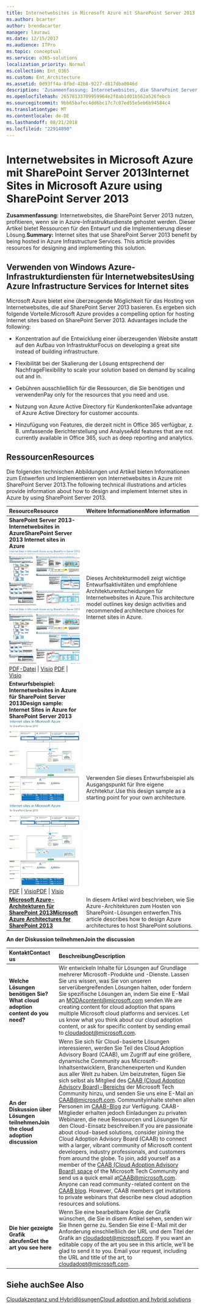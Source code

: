```yaml
---
title: Internetwebsites in Microsoft Azure mit SharePoint Server 2013
ms.author: bcarter
author: brendacarter
manager: laurawi
ms.date: 12/15/2017
ms.audience: ITPro
ms.topic: conceptual
ms.service: o365-solutions
localization_priority: Normal
ms.collection: Ent_O365
ms.custom: Ent_Architecture
ms.assetid: 0d93ff4a-8fbd-42b8-9227-d817dba0046d
description: 'Zusammenfassung: Internetwebsites, die SharePoint Server 2013 nutzen, profitieren, wenn sie in Azure-Infrastrukturdiensten gehostet werden. Dieser Artikel bietet Ressourcen für den Entwurf und die Implementierung dieser Lösung.'
ms.openlocfilehash: 26578133709959964e2f8ab1d01b562a526febcb
ms.sourcegitcommit: 9bb65bafec4dd6bc17c7c07ed55e5eb6b94584c4
ms.translationtype: MT
ms.contentlocale: de-DE
ms.lasthandoff: 08/21/2018
ms.locfileid: "22914890"
---
```

# <a name="internet-sites-in-microsoft-azure-using-sharepoint-server-2013"></a><span data-ttu-id="c706b-104">Internetwebsites in Microsoft Azure mit SharePoint Server 2013</span><span class="sxs-lookup"><span data-stu-id="c706b-104">Internet Sites in Microsoft Azure using SharePoint Server 2013</span></span>

 <span data-ttu-id="c706b-p102">**Zusammenfassung:** Internetwebsites, die SharePoint Server 2013 nutzen, profitieren, wenn sie in Azure-Infrastrukturdienste gehostet werden. Dieser Artikel bietet Ressourcen für den Entwurf und die Implementierung dieser Lösung.</span><span class="sxs-lookup"><span data-stu-id="c706b-p102">**Summary:** Internet sites that use SharePoint Server 2013 benefit by being hosted in Azure Infrastructure Services. This article provides resources for designing and implementing this solution.</span></span>
  
## <a name="using-azure-infrastructure-services-for-internet-sites"></a><span data-ttu-id="c706b-107">Verwenden von Windows Azure-Infrastrukturdiensten für Internetwebsites</span><span class="sxs-lookup"><span data-stu-id="c706b-107">Using Azure Infrastructure Services for Internet sites</span></span>

<span data-ttu-id="c706b-p103">Microsoft Azure bietet eine überzeugende Möglichkeit für das Hosting von Internetwebsites, die auf SharePoint Server 2013 basieren. Es ergeben sich folgende Vorteile:</span><span class="sxs-lookup"><span data-stu-id="c706b-p103">Microsoft Azure provides a compelling option for hosting Internet sites based on SharePoint Server 2013. Advantages include the following:</span></span>
  
- <span data-ttu-id="c706b-110">Konzentration auf die Entwicklung einer überzeugenden Website anstatt auf den Aufbau von Infrastruktur</span><span class="sxs-lookup"><span data-stu-id="c706b-110">Focus on developing a great site instead of building infrastructure.</span></span>
    
- <span data-ttu-id="c706b-111">Flexibilität bei der Skalierung der Lösung entsprechend der Nachfrage</span><span class="sxs-lookup"><span data-stu-id="c706b-111">Flexibility to scale your solution based on demand by scaling out and in.</span></span>
    
- <span data-ttu-id="c706b-112">Gebühren ausschließlich für die Ressourcen, die Sie benötigen und verwenden</span><span class="sxs-lookup"><span data-stu-id="c706b-112">Pay only for the resources that you need and use.</span></span>
    
- <span data-ttu-id="c706b-113">Nutzung von Azure Active Directory für Kundenkonten</span><span class="sxs-lookup"><span data-stu-id="c706b-113">Take advantage of Azure Active Directory for customer accounts.</span></span>
    
- <span data-ttu-id="c706b-114">Hinzufügung von Features, die derzeit nicht in Office 365 verfügbar, z. B. umfassende Berichterstellung und Analyse</span><span class="sxs-lookup"><span data-stu-id="c706b-114">Add features that are not currently available in Office 365, such as deep reporting and analytics.</span></span>
    
## <a name="resources"></a><span data-ttu-id="c706b-115">Ressourcen</span><span class="sxs-lookup"><span data-stu-id="c706b-115">Resources</span></span>

<span data-ttu-id="c706b-116">Die folgenden technischen Abbildungen und Artikel bieten Informationen zum Entwerfen und Implementieren von Internetwebsites in Azure mit SharePoint Server 2013.</span><span class="sxs-lookup"><span data-stu-id="c706b-116">The following technical illustrations and articles provide information about how to design and implement Internet sites in Azure by using SharePoint Server 2013.</span></span>
  
|<span data-ttu-id="c706b-117">**Resource**</span><span class="sxs-lookup"><span data-stu-id="c706b-117">**Resource**</span></span>|<span data-ttu-id="c706b-118">**Weitere Informationen**</span><span class="sxs-lookup"><span data-stu-id="c706b-118">**More information**</span></span>|
|:-----|:-----|
|<span data-ttu-id="c706b-119">**SharePoint Server 2013-Internetwebsites in Azure**</span><span class="sxs-lookup"><span data-stu-id="c706b-119">**SharePoint Server 2013 Internet sites in Azure**</span></span> <br/> <span data-ttu-id="c706b-120">[![Bild der Internetwebsites in Azure mit SharePoint](media/MS-AZ-SPInternetSites.jpg)          ](https://go.microsoft.com/fwlink/p/?LinkId=392552)</span><span class="sxs-lookup"><span data-stu-id="c706b-120">[![Image of Internet sites in Azure using SharePoint](media/MS-AZ-SPInternetSites.jpg)          ](https://go.microsoft.com/fwlink/p/?LinkId=392552)</span></span> <br/> <span data-ttu-id="c706b-121">[PDF-Datei](https://go.microsoft.com/fwlink/p/?LinkId=392552) \| [           ](https://go.microsoft.com/fwlink/p/?LinkId=392551) [Visio](https://go.microsoft.com/fwlink/p/?LinkId=392551)  </span><span class="sxs-lookup"><span data-stu-id="c706b-121">[PDF](https://go.microsoft.com/fwlink/p/?LinkId=392552)  \| [          ](https://go.microsoft.com/fwlink/p/?LinkId=392551)[Visio](https://go.microsoft.com/fwlink/p/?LinkId=392551)</span></span> <br/> |<span data-ttu-id="c706b-122">Dieses Architekturmodell zeigt wichtige Entwurfsaktivitäten und empfohlene Architekturentscheidungen für Internetwebsites in Azure.</span><span class="sxs-lookup"><span data-stu-id="c706b-122">This architecture model outlines key design activities and recommended architecture choices for Internet sites in Azure.</span></span>  <br/> |
|<span data-ttu-id="c706b-123">**Entwurfsbeispiel: Internetwebsites in Azure für SharePoint Server 2013**</span><span class="sxs-lookup"><span data-stu-id="c706b-123">**Design sample: Internet Sites in Azure for SharePoint Server 2013**</span></span> <br/> <span data-ttu-id="c706b-124">[![Abbildung des Entwurfsbeispiels: Internetwebsites in Microsoft Azure für SharePoint 2013](media/MS-AZ-InternetSitesDesignSample.jpg)          ](https://go.microsoft.com/fwlink/p/?LinkId=392549)</span><span class="sxs-lookup"><span data-stu-id="c706b-124">[![Image of the Design sample: Internet sites in Microsoft Azure for SharePoint 2013](media/MS-AZ-InternetSitesDesignSample.jpg)          ](https://go.microsoft.com/fwlink/p/?LinkId=392549)</span></span> <br/> <span data-ttu-id="c706b-125">[PDF](https://go.microsoft.com/fwlink/p/?LinkId=392549)  \| [Visio](https://go.microsoft.com/fwlink/p/?LinkId=392548)</span><span class="sxs-lookup"><span data-stu-id="c706b-125">[PDF](https://go.microsoft.com/fwlink/p/?LinkId=392549)  \| [Visio](https://go.microsoft.com/fwlink/p/?LinkId=392548)</span></span> <br/> |<span data-ttu-id="c706b-126">Verwenden Sie dieses Entwurfsbeispiel als Ausgangspunkt für Ihre eigene Architektur.</span><span class="sxs-lookup"><span data-stu-id="c706b-126">Use this design sample as a starting point for your own architecture.</span></span>  <br/> |
|<span data-ttu-id="c706b-127">**[Microsoft Azure-Architekturen für SharePoint 2013](microsoft-azure-architectures-for-sharepoint-2013.md)**</span><span class="sxs-lookup"><span data-stu-id="c706b-127">**[Microsoft Azure Architectures for SharePoint 2013](microsoft-azure-architectures-for-sharepoint-2013.md)**</span></span> <br/> |<span data-ttu-id="c706b-128">In diesem Artikel wird beschrieben, wie Sie Azure-Architekturen zum Hosten von SharePoint-Lösungen entwerfen.</span><span class="sxs-lookup"><span data-stu-id="c706b-128">This article describes how to design Azure architectures to host SharePoint solutions.</span></span>  <br/> |

   
<span data-ttu-id="c706b-129">**An der Diskussion teilnehmen**</span><span class="sxs-lookup"><span data-stu-id="c706b-129">**Join the discussion**</span></span>

|<span data-ttu-id="c706b-130">**Kontakt**</span><span class="sxs-lookup"><span data-stu-id="c706b-130">**Contact us**</span></span>|<span data-ttu-id="c706b-131">**Beschreibung**</span><span class="sxs-lookup"><span data-stu-id="c706b-131">**Description**</span></span>|
|:-----|:-----|
|<span data-ttu-id="c706b-132">**Welche Lösungen benötigen Sie?**</span><span class="sxs-lookup"><span data-stu-id="c706b-132">**What cloud adoption content do you need?**</span></span> <br/> |<span data-ttu-id="c706b-p104">Wir entwickeln Inhalte für Lösungen auf Grundlage mehrerer Microsoft-Produkte und -Dienste. Lassen Sie uns wissen, was Sie von unseren serverübergreifenden Lösungen halten, oder fordern Sie spezifische Lösungen an, indem Sie eine E-Mail an [MODAcontent@microsoft.com](mailto:cloudadopt@microsoft.com?Subject=[Cloud%20Adoption%20Content%20Feedback]:%20) senden.</span><span class="sxs-lookup"><span data-stu-id="c706b-p104">We are creating content for cloud adoption that spans multiple Microsoft cloud platforms and services. Let us know what you think about our cloud adoption content, or ask for specific content by sending email to [cloudadopt@microsoft.com](mailto:cloudadopt@microsoft.com?Subject=[Cloud%20Adoption%20Content%20Feedback]:%20).  </span></span><br/> |
|<span data-ttu-id="c706b-135">**An der Diskussion über Lösungen teilnehmen**</span><span class="sxs-lookup"><span data-stu-id="c706b-135">**Join the cloud adoption discussion**</span></span> <br/> |<span data-ttu-id="c706b-p105">Wenn Sie sich für Cloud-basierte Lösungen interessieren, werden Sie Teil des Cloud Adoption Advisory Board (CAAB), um Zugriff auf eine größere, dynamische Community aus Microsoft-Inhaltsentwicklern, Branchenexperten und Kunden aus aller Welt zu haben. Um beizutreten, fügen Sie sich selbst als Mitglied des [CAAB (Cloud Adoption Advisory Board)-Bereichs](https://aka.ms/caab) der Microsoft Tech Community hinzu, und senden Sie uns eine E-Mail an [CAAB@microsoft.com](mailto:caab@microsoft.com?Subject=I%20just%20joined%20the%20Cloud%20Adoption%20Advisory%20Board!). Communityinhalte stehen allen Personen im [CAAB-Blog](https://blogs.technet.com/b/solutions_advisory_board/) zur Verfügung. CAAB-Mitglieder erhalten jedoch Einladungen zu privaten Webinaren, die neue Ressourcen und Lösungen für den Cloud-Einsatz beschreiben.</span><span class="sxs-lookup"><span data-stu-id="c706b-p105">If you are passionate about cloud-based solutions, consider joining the Cloud Adoption Advisory Board (CAAB) to connect with a larger, vibrant community of Microsoft content developers, industry professionals, and customers from around the globe. To join, add yourself as a member of the [CAAB (Cloud Adoption Advisory Board) space](https://aka.ms/caab) of the Microsoft Tech Community and send us a quick email at[CAAB@microsoft.com](mailto:caab@microsoft.com?Subject=I%20just%20joined%20the%20Cloud%20Adoption%20Advisory%20Board!). Anyone can read community-related content on the [CAAB blog](https://blogs.technet.com/b/solutions_advisory_board/). However, CAAB members get invitations to private webinars that describe new cloud adoption resources and solutions.  </span></span><br/> |
|<span data-ttu-id="c706b-140">**Die hier gezeigte Grafik abrufen**</span><span class="sxs-lookup"><span data-stu-id="c706b-140">**Get the art you see here**</span></span> <br/> |<span data-ttu-id="c706b-p106">Wenn Sie eine bearbeitbare Kopie der Grafik wünschen, die Sie in disem Artikel sehen, senden wir Sie Ihnen gerne zu. Senden Sie eine E-Mail mit der Anforderung einschließlich der URL und dem Titel der Grafik an [cloudadopt@microsoft.com](mailto:cloudadopt@microsoft.com?subject=[Art%20Request]:%20).  </span><span class="sxs-lookup"><span data-stu-id="c706b-p106">If you want an editable copy of the art you see in this article, we'll be glad to send it to you. Email your request, including the URL and title of the art, to [cloudadopt@microsoft.com](mailto:cloudadopt@microsoft.com?subject=[Art%20Request]:%20).  </span></span><br/> |
   
## <a name="see-also"></a><span data-ttu-id="c706b-143">Siehe auch</span><span class="sxs-lookup"><span data-stu-id="c706b-143">See Also</span></span>

[<span data-ttu-id="c706b-144">Cloudakzeptanz und Hybridlösungen</span><span class="sxs-lookup"><span data-stu-id="c706b-144">Cloud adoption and hybrid solutions</span></span>](cloud-adoption-and-hybrid-solutions.md)



